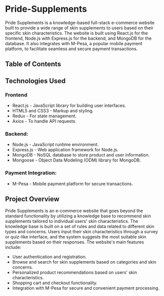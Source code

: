 # Pride-Supplements
Pride Supplements is a knowledge-based full-stack e-commerce website built to provide a wide range of skin supplements to users based on their specific skin characteristics. The website is built using React.js for the frontend, Node.js with Express.js for the backend, and MongoDB for the database. It also integrates with M-Pesa, a popular mobile payment platform, to facilitate seamless and secure payment transactions.
## Table of Contents
## Technologies Used
### Frontend
- React.js - JavaScript library for building user interfaces.
- HTML5 and CSS3 - Markup and styling.
- Redux - For state management.
- Axios - To handle API requests.
### Backend:
- Node.js - JavaScript runtime environment.
- Express.js - Web application framework for Node.js.
- MongoDB - NoSQL database to store product and user information.
- Mongoose - Object Data Modeling (ODM) library for MongoDB.
### Payment Integration:
- M-Pesa - Mobile payment platform for secure transactions.

## Project Overview
Pride Supplements is an e-commerce website that goes beyond the standard functionality by utilizing a knowledge base to recommend skin supplements tailored to individual users' skin characteristics. The knowledge base is built on a set of rules and data related to different skin types and concerns. Users input their skin characteristics through a survey or quiz-like interface, and the system suggests the most suitable skin supplements based on their responses.
The website's main features include:
- User authentication and registration.
- Browse and search for skin supplements based on categories and skin concerns.
- Personalized product recommendations based on users' skin characteristics.
- Shopping cart and checkout functionality.
- Integration with M-Pesa for secure and convenient payment processing.



